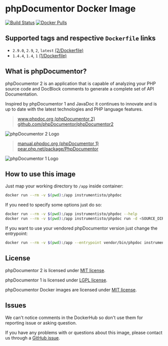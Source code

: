 phpDocumentor Docker Image
==========================

[![Build Status](https://travis-ci.org/instrumentisto/phpdoc-docker-image.svg?branch=master)](https://travis-ci.org/instrumentisto/phpdoc-docker-image) [![Docker Pulls](https://img.shields.io/docker/pulls/instrumentisto/phpdoc.svg)](https://hub.docker.com/r/instrumentisto/phpdoc)




## Supported tags and respective `Dockerfile` links

- `2.9.0`, `2.9`, `2`, `latest` [(2/Dockerfile)][101]
- `1.4.4`, `1.4`, `1` [(1/Dockerfile)][102]




## What is phpDocumentor?

phpDocumentor 2 is an application that is capable of analyzing your PHP source code
and DocBlock comments to generate a complete set of API Documentation.

Inspired by phpDocumentor 1 and JavaDoc it continues to innovate and is up to
date with the latest technologies and PHP language features.

> [www.phpdoc.org (phpDocumentor 2)](https://www.phpdoc.org)  
> [github.com/phpDocumentor/phpDocumentor2](https://github.com/phpDocumentor/phpDocumentor2)

![phpDocumentor 2 Logo](https://www.phpdoc.org/bundles/phpdocumentorwebsite/images/logo2.png)

> [manual.phpdoc.org (phpDocumentor 1)](https://manual.phpdoc.org)  
> [pear.php.net/package/PhpDocumentor](https://pear.php.net/package/PhpDocumentor)

![phpDocumentor 1 Logo](https://manual.phpdoc.org/images/logo-trans.png)




## How to use this image

Just map your working directory to `/app` inside container:
```bash
docker run --rm -v $(pwd):/app instrumentisto/phpdoc
```

If you need to specify some options just do so:
```bash
docker run --rm -v $(pwd):/app instrumentisto/phpdoc --help
docker run --rm -v $(pwd):/app instrumentisto/phpdoc run -d <SOURCE_DIRECTORY> -t <TARGET_DIRECTORY>
```

If you want to use your vendored phpDocumentor version just change the entrypoint:
```bash
docker run --rm -v $(pwd):/app --entrypoint vendor/bin/phpdoc instrumentisto/phpdoc --help
```




## License

phpDocumentor 2 is licensed under [MIT license][91].

phpDocumentor 1 is licensed under [LGPL license][92].

phpDocumentor Docker images are licensed under [MIT license][90].




## Issues

We can't notice comments in the DockerHub so don't use them for reporting issue or asking question.

If you have any problems with or questions about this image, please contact us through a [GitHub issue][1].




[1]: https://github.com/instrumentisto/phpdoc-docker-image/issues
[90]: https://github.com/instrumentisto/phpdoc-docker-image/blob/master/LICENSE.md
[91]: https://github.com/phpDocumentor/phpDocumentor2/blob/develop/LICENSE
[92]: https://www.gnu.org/licenses/lgpl.html
[101]: https://github.com/instrumentisto/phpdoc-docker-image/blob/master/2/Dockerfile
[102]: https://github.com/instrumentisto/phpdoc-docker-image/blob/master/1/Dockerfile
